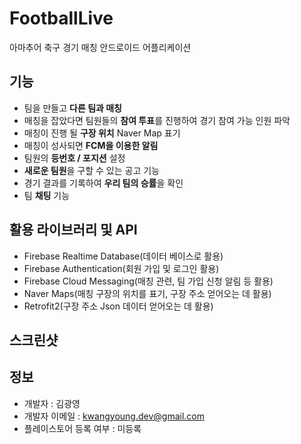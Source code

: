# FootballLive
아마추어 축구 경기 매칭 안드로이드 어플리케이션

## 기능
  * 팀을 만들고 **다른 팀과 매칭**
  * 매칭을 잡았다면 팀원들의 **참여 투표**를 진행하여 경기 참여 가능 인원 파악
  * 매칭이 진행 될 **구장 위치** Naver Map 표기
  * 매칭이 성사되면 **FCM을 이용한 알림**
  * 팀원의 **등번호 / 포지션** 설정
  * **새로운 팀원**을 구할 수 있는 공고 기능
  * 경기 결과를 기록하여 **우리 팀의 승률**을 확인
  * 팀 **채팅** 기능
  
## 활용 라이브러리 및 API
  * Firebase Realtime Database(데이터 베이스로 활용)
  * Firebase Authentication(회원 가입 및 로그인 활용)
  * Firebase Cloud Messaging(매칭 관련, 팀 가입 신청 알림 등 활용)
  * Naver Maps(매칭 구장의 위치를 표기, 구장 주소 얻어오는 데 활용)
  * Retrofit2(구장 주소 Json 데이터 얻어오는 데 활용)
  
## 스크린샷

## 정보
  * 개발자 : 김광영
  * 개발자 이메일 : kwangyoung.dev@gmail.com
  * 플레이스토어 등록 여부 : 미등록
  
